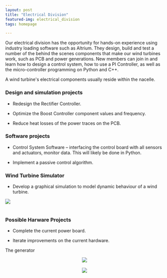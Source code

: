 ```yaml
---
layout: post
title: "Electrical Division"
featured-img: electrical_division
tags: homepage

---
```



Our electrical division has the opportunity for hands-on experience using industry loading software such as Altrium. They design, build and test a number of the behind the scenes components that make our wind turbines work, such as PCB and power generations. New members can join in and learn how to design a control system, how to use a PI Controller, as well as the micro-controller programming on Python and C++.

A wind turbine's electrical components usually reside within the nacelle. 

### Design and simulation projects

* Redesign the Rectifier Controller.

* Optimize the Boost Controller component values and frequency.

* Reduce heat losses of the power traces on the PCB.

### Software projects

* Control System Software – interfacing the control board with all sensors and actuators, monitor data. This will likely be done in Python.

* Implement a passive control algorithm.

### Wind Turbine Simulator

* Develop a graphical simulation to model dynamic behaviour of a wind turbine.   

<p align="center-right">
  <img src="{{site.url}}{{site.baseurl}}/assets/img/posts/Hardware_placehold.jpg">
  <br><br>
</p> 

### Possible Harware Projects

* Complete the current power board.           
  
* Iterate improvements on the current hardware.




The generator 
<p align="center">
  <img src="{{site.url}}{{site.baseurl}}/assets/img/posts/PCB1_xs.jpg">
  <br><br>
  <img src="{{site.url}}{{site.baseurl}}/assets/img/posts/PCB2_xs.jpg">
</p>
